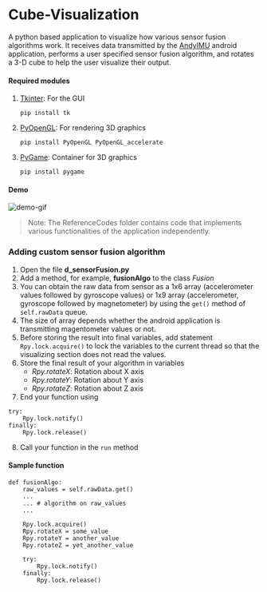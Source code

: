 # Cube-Visualization

A python based application to visualize how various sensor fusion algorithms work. It receives data transmitted by the [AndyIMU][1] android application, performs a user specified sensor fusion algorithm, and rotates a 3-D cube to help the user visualize their output.

#### Required modules
1. [Tkinter][2]: For the GUI
	```
	pip install tk
	```
2. [PyOpenGL][3]: For rendering 3D graphics
	```
	pip install PyOpenGL PyOpenGL_accelerate
	```
3. [PyGame][4]: Container for 3D graphics
	```
	pip install pygame
	```
	
#### Demo
![demo-gif](https://github.com/meetm473/Cube-Visualization/blob/master/demo.gif)

> Note: The ReferenceCodes folder contains code that implements various functionalities of the application independently.

### Adding custom sensor fusion algorithm
1. Open the file **d_sensorFusion.py**
2. Add a method, for example, **fusionAlgo** to the class *Fusion*
3. You can obtain the raw data from sensor as a 1x6 array (accelerometer values followed by gyroscope values) or 1x9 array (accelerometer, gyroscope followed by magnetometer) by using the `get()` method of `self.rawData` queue.
4. The size of array depends whether the android application is transmitting magentometer values or not.
5. Before storing the result into final variables, add statement `Rpy.lock.acquire()` to lock the variables to the current thread so that the visualizing section does not read the values.
6. Store the final result of your algorithm in variables 
	- *Rpy.rotateX*: Rotation about X axis 
	- *Rpy.rotateY*: Rotation about Y axis
	- *Rpy.rotateZ*: Rotation about Z axis
7. End your function using
```
try:
	Rpy.lock.notify()
finally:
	Rpy.lock.release()
```
8. Call your function in the `run` method

#### Sample function
```
def fusionAlgo:
	raw_values = self.rawData.get()
	...
	... # algorithm on raw_values
	...
	
	Rpy.lock.acquire()
	Rpy.rotateX = some_value
	Rpy.rotateY = another_value
	Rpy.rotateZ = yet_another_value
	
	try:
		Rpy.lock.notify()
	finally:
		Rpy.lock.release()
```


[1]:https://github.com/meetm473/AndyIMU
[2]:https://wiki.python.org/moin/TkInter
[3]:https://wiki.python.org/moin/PyOpenGL
[4]:https://pypi.org/project/pygame/
